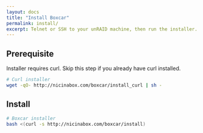 ```yaml
---
layout: docs
title: "Install Boxcar"
permalink: install/
excerpt: Telnet or SSH to your unRAID machine, then run the installer.
---
```



## Prerequisite

Installer requires curl. Skip this step if you already have curl installed.

```bash
# Curl installer
wget -qO- http://nicinabox.com/boxcar/install_curl | sh -
```

## Install

```bash
# Boxcar installer
bash <(curl -s http://nicinabox.com/boxcar/install)
```
